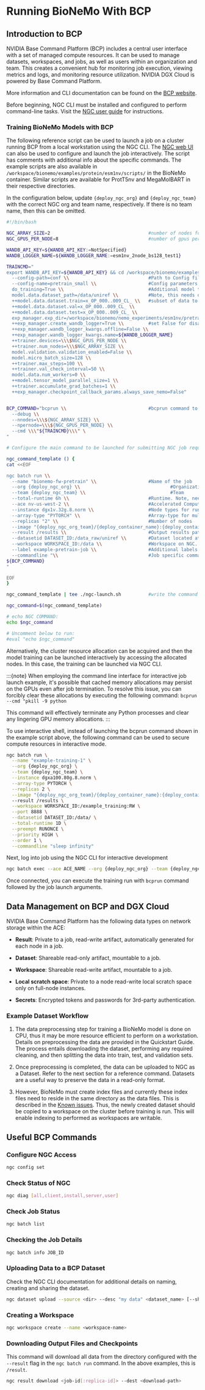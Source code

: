 # Running BioNeMo With BCP

## Introduction to BCP

NVIDIA Base Command Platform (BCP) includes a central user interface with a set of managed compute resources. It can be used to manage datasets, workspaces, and jobs, as well as users within an organization and team. This creates a convenient hub for monitoring job execution, viewing metrics and logs, and monitoring resource utilization. NVIDIA DGX Cloud is powered by Base Command Platform. 

More information and CLI documentation can be found on the [BCP website](https://docs.nvidia.com/base-command-platform/index.html).

Before beginning, NGC CLI must be installed and configured to perform command-line tasks. Visit the [NGC user guide](https://docs.nvidia.com/base-command-platform/user-guide/index.html#installing-ngc-cli) for instructions.

### Training BioNeMo Models with BCP

The following reference script can be used to launch a job on a cluster running BCP from a local workstation using the NGC CLI. The [NGC web UI](https://docs.nvidia.com/base-command-platform/user-guide/index.html#jobs-and-gpu-instances) can also be used to configure and launch the job interactively. The script has comments with additional info about the specific commands. The example scripts are also available in `/workspace/bionemo/examples/protein/esm1nv/scripts/` in the BioNeMo container. Similar scripts are available for ProtT5nv and MegaMolBART in their respective directories.

In the configuration below, update `{deploy_ngc_org}` and `{deploy_ngc_team}` with the correct NGC org and team name, respectively. If there is no team name, then this can be omitted.

```bash
#!/bin/bash

NGC_ARRAY_SIZE=2                                    #number of nodes for the job
NGC_GPUS_PER_NODE=8                                 #number of gpus per node

WANDB_API_KEY=${WANDB_API_KEY:=NotSpecified}
WANDB_LOGGER_NAME=${WANDB_LOGGER_NAME:=esm1nv_2node_bs128_test1}

TRAINCMD="
export WANDB_API_KEY=${WANDB_API_KEY} && cd /workspace/bionemo/examples/protein/esm1nv && python pretrain.py  \\                                                  #Command to perform model pre-training
  --config-path=conf \\                             #Path to Config file
  --config-name=pretrain_small \\                   #Config parameters specified for a small pre-training test run 
  do_training=True \\                               #Additional model training parameters here onwards
  model.data.dataset_path=/data/uniref \\           #Note, this needs dataset to be preprocessed
  ++model.data.dataset.train=x_OP_000..009_CL_ \\   #subset of data to be used for model training
  ++model.data.dataset.val=x_OP_000..009_CL_ \\     
  ++model.data.dataset.test=x_OP_000..009_CL_ \\    
  exp_manager.exp_dir=/workspace/bionemo/nemo_experiments/esm1nv/pretrain_small-000-009 \\
  ++exp_manager.create_wandb_logger=True \\         #set False for disabling it
  ++exp_manager.wandb_logger_kwargs.offline=False \\               
  ++exp_manager.wandb_logger_kwargs.name=${WANDB_LOGGER_NAME}   
  ++trainer.devices=\\\$NGC_GPUS_PER_NODE \\
  ++trainer.num_nodes=\\\$NGC_ARRAY_SIZE \\
  model.validation.validation_enabled=False \\
  model.micro_batch_size=128 \\
  ++trainer.max_steps=100 \\
  ++trainer.val_check_interval=50 \\
  model.data.num_workers=0 \\
  ++model.tensor_model_parallel_size=1 \\
  ++trainer.accumulate_grad_batches=1 \\
  ++exp_manager.checkpoint_callback_params.always_save_nemo=False"


BCP_COMMAND="bcprun \\                              #bcprun command to launch the multi-node job 
  --debug \\
  --nnodes=\\\${NGC_ARRAY_SIZE} \\                  
  --npernode=\\\${NGC_GPUS_PER_NODE} \\
  --cmd \\\"${TRAINCMD}\\\" \
"

# Configure the main command to be launched for submitting NGC job request

ngc_command_template () {
cat <<EOF

ngc batch run \\
  --name "bionemo-fw-pretrain" \\                   #Name of the job
  --org {deploy_ngc_org} \\                                 #Organization for accessing the resources
  --team {deploy_ngc_team} \\                               #Team 
  --total-runtime 6h \\                             #Runtime. Note, need to convert to minutes or hours format
  --ace nv-us-west-2 \\                             #Accelerated Computing Environment. 
  --instance dgx1v.32g.8.norm \\                    #Node types for running the job
  --array-type "PYTORCH" \\                         #Array-type for multi-node job (either MPIRUN or PYTORCH)
  --replicas "2" \\                                 #Number of nodes
  --image "{deploy_ngc_org_team}/{deploy_container_name}:{deploy_container_tag}" \\     #Container image location for BioNeMo FrameWork
  --result /results \\                              #Output results path
  --datasetid DATASET_ID:/data_raw/uniref \\        #Dataset located at NGC. Note, need dataset ID. Read-Only
  --workspace WORKSPACE_ID:/data \\                 #Workspace on NGC. Note, can be Read+Write
  --label example-pretrain-job \\                   #Additional labels for identifying the job
  --commandline "\\                                 #Job specific commands as preconfigured above
${BCP_COMMAND}
"

EOF
}

ngc_command_template | tee ./ngc-launch.sh          #write the command to a file for reference

ngc_command=$(ngc_command_template)                 

# echo NGC COMMAND:
echo $ngc_command

# Uncomment below to run:
#eval "echo $ngc_command"
```

Alternatively, the cluster resource allocation can be acquired and then the model training can be launched interactively by accessing the allocated nodes. In this case, the training can be launched via NGC CLI. 


:::{note}
When employing the command line interface for interactive job launch example, it's possible that cached memory allocations may persist on the GPUs even after job termination. To resolve this issue, you can forcibly clear these allocations by executing the following command: 
``bcprun --cmd "pkill -9 python``

This command will effectively terminate any Python processes and clear any lingering GPU memory allocations.
:::


To use interactive shell, instead of launching the bcprun command shown in the example script above, the following command can be used to secure compute resources in interactive mode. 


```bash
ngc batch run \
  --name "example-training-1" \
  --org {deploy_ngc_org} \
  --team {deploy_ngc_team} \
  --instance dgxa100.80g.8.norm \
  --array-type PYTORCH \
  --replicas 2 \
  --image "{deploy_ngc_org_team}/{deploy_container_name}:{deploy_container_tag}" \     #Image path for BioNeMo
  --result /results \
  --workspace WORKSPACE_ID:/example_training:RW \
  --port 8888 \
  --datasetid DATASET_ID:/data/ \
  --total-runtime 1D \
  --preempt RUNONCE \
  --priority HIGH \
  --order 1 \
  --commandline "sleep infinity" 
```

Next, log into job using the NGC CLI for interactive development

```bash
ngc batch exec --ace ACE_NAME --org {deploy_ngc_org} --team {deploy_ngc_team} <JOB_ID> 
```

Once connected, you can execute the training run with `bcprun` command followed by the job launch arguments. 

## Data Management on BCP and DGX Cloud

NVIDIA Base Command Platform has the following data types on network storage within the ACE:

- **Result**: Private to a job, read-write artifact, automatically generated for each node in a job.

- **Dataset**: Shareable read-only artifact, mountable to a job.

- **Workspace**: Shareable read-write artifact, mountable to a job.

- **Local scratch space**: Private to a node read-write local scratch space only on full-node instances.

- **Secrets**: Encrypted tokens and passwords for 3rd-party authentication.

### Example Dataset Workflow

1. The data preprocessing step for training a BioNeMo model is done on CPU, thus it may be more resource efficient to perform on a workstation. Details on preprocessing the data are provided in the Quickstart Guide. The process entails downloading the dataset, performing any required cleaning, and then splitting the data into train, test, and validation sets.

2. Once preprocessing is completed, the data can be uploaded to NGC as a Dataset. Refer to the next section for a reference command. Datasets are a useful way to preserve the data in a read-only format.

3. However, BioNeMo must create index files and currently these index files need to reside in the same directory as the data files. This is described in the [Known issues](known-issues-fw.md). Thus, the newly created dataset should be copied to a workspace on the cluster before training is run. This will enable indexing to performed as workspaces are writable. 

## Useful BCP Commands

### Configure NGC Access

```bash
ngc config set
```

### Check Status of NGC

```bash
ngc diag [all,client,install,server,user]
```

### Check Job Status

```bash
ngc batch list
```

### Checking the Job Details

```bash
ngc batch info JOB_ID
```

### Uploading Data to a BCP Dataset

Check the NGC CLI documentation for additional details on naming, creating and sharing the dataset.

```bash
ngc dataset upload --source <dir> --desc "my data" <dataset_name> [--share <team_name>]
```

### Creating a Workspace

```bash
ngc workspace create --name <workspace-name>
```

### Downloading Output Files and Checkpoints

This command will download all data from the directory configured with the `--result` flag in the `ngc batch run` command. In the above examples, this is `/result`.

```bash
ngc result download <job-id[:replica-id]> --dest <download-path>
```